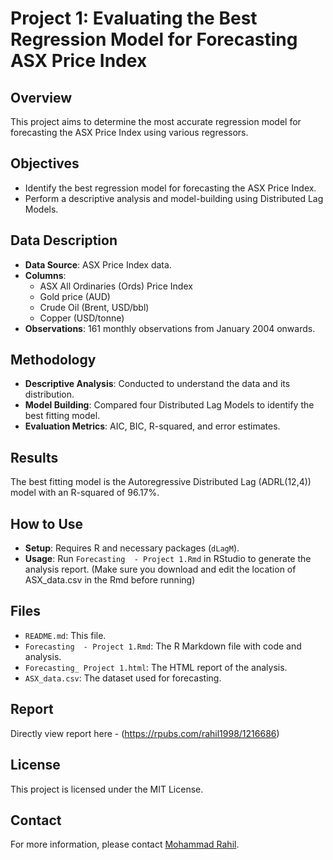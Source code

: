 # Project 1: Evaluating the Best Regression Model for Forecasting ASX Price Index

## Overview
This project aims to determine the most accurate regression model for forecasting the ASX Price Index using various regressors.

## Objectives
- Identify the best regression model for forecasting the ASX Price Index.
- Perform a descriptive analysis and model-building using Distributed Lag Models.

## Data Description
- **Data Source**: ASX Price Index data.
- **Columns**:
  - ASX All Ordinaries (Ords) Price Index
  - Gold price (AUD)
  - Crude Oil (Brent, USD/bbl)
  - Copper (USD/tonne)
- **Observations**: 161 monthly observations from January 2004 onwards.

## Methodology
- **Descriptive Analysis**: Conducted to understand the data and its distribution.
- **Model Building**: Compared four Distributed Lag Models to identify the best fitting model.
- **Evaluation Metrics**: AIC, BIC, R-squared, and error estimates.

## Results
The best fitting model is the Autoregressive Distributed Lag (ADRL(12,4)) model with an R-squared of 96.17%.

## How to Use
- **Setup**: Requires R and necessary packages (`dLagM`).
- **Usage**: Run `Forecasting  - Project 1.Rmd` in RStudio to generate the analysis report. (Make sure you download and edit the location of ASX_data.csv in the Rmd before running) 

## Files
- `README.md`: This file.
- `Forecasting  - Project 1.Rmd`: The R Markdown file with code and analysis.
- `Forecasting_ Project 1.html`: The HTML report of the analysis.
- `ASX_data.csv`: The dataset used for forecasting.

## Report
Directly view report here -
(https://rpubs.com/rahil1998/1216686)

## License
This project is licensed under the MIT License.

## Contact
For more information, please contact [Mohammad Rahil](mailto:smrahil98@gmail.com).
